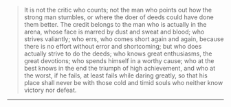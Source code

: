 
>It is not the critic who counts; not the man who points out how the strong man stumbles, 
>or where the doer of deeds could have done them better. 
>The credit belongs to the man who is actually in the arena, whose face is marred by dust and sweat and blood; 
>who strives valiantly; who errs, who comes short again and again, 
>because there is no effort without error and shortcoming; 
>but who does actually strive to do the deeds; who knows great enthusiasms, 
> the great devotions; who spends himself in a worthy cause; 
> who at the best knows in the end the triumph of high achievement, 
> and who at the worst, if he fails, at least fails while daring greatly, 
> so that his place shall never be with those cold and timid souls who neither know victory nor defeat.
***
